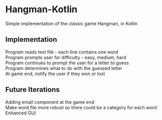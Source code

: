 # Hangman-Kotlin
Simple implementation of the classic game Hangman, in Kotlin

## Implementation
Program reads text file - each line contains one word<br>
Program prompts user for difficulty - easy, medium, hard<br>
Program continues to prompt the user for a letter to guess<br>
Program determines what to do with the guessed letter<br>
At game end, notify the user if they won or lost<br>

## Future Iterations
Adding email component at the game end<br>
Make word file more robust so there could be a category for each word<br>
Enhanced GUI
